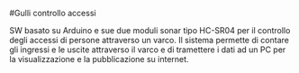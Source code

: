 #Gulli controllo accessi

SW basato su Arduino e sue due moduli sonar tipo HC-SR04 per il controllo degli accessi
di persone attraverso un varco. Il sistema permette di contare gli ingressi e le uscite
attraverso il varco e di tramettere i dati ad un PC per la visualizzazione e la pubblicazione
su internet.
